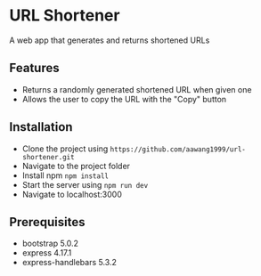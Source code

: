 # URL Shortener

A web app that generates and returns shortened URLs

## Features

- Returns a randomly generated shortened URL when given one
- Allows the user to copy the URL with the "Copy" button

## Installation

- Clone the project using `https://github.com/aawang1999/url-shortener.git`
- Navigate to the project folder
- Install npm `npm install`
- Start the server using `npm run dev`
- Navigate to localhost:3000

## Prerequisites

- bootstrap 5.0.2
- express 4.17.1
- express-handlebars 5.3.2